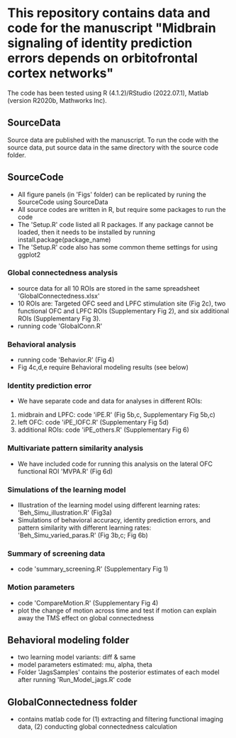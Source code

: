 # This repository contains data and code for the manuscript "Midbrain signaling of identity prediction errors depends on orbitofrontal cortex networks"

The code has been tested using R (4.1.2)/RStudio (2022.07.1), Matlab (version R2020b, Mathworks Inc).

## SourceData 
Source data are published with the manuscript. To run the code with the source data, put source data in the same directory with the source code folder.

## SourceCode
- All figure panels (in 'Figs' folder) can be replicated by runing the SourceCode using SourceData
- All source codes are written in R, but require some packages to run the code
- The 'Setup.R' code listed all R packages. If any package cannot be loaded, then it needs to be installed by running install.package(package_name)
- The 'Setup.R' code also has some common theme settings for using ggplot2

### Global connectedness analysis
- source data for all 10 ROIs are stored in the same spreadsheet 'GlobalConnectedness.xlsx'
- 10 ROIs are: Targeted OFC seed and LPFC stimulation site (Fig 2c), two functional OFC and LPFC ROIs (Supplementary Fig 2), and six additional ROIs (Supplementary Fig 3).
- running code 'GlobalConn.R'

### Behavioral analysis
- running code 'Behavior.R' (Fig 4)
- Fig 4c,d,e require Behavioral modeling results (see below)

### Identity prediction error
- We have separate code and data for analyses in different ROIs:
1. midbrain and LPFC: code 'iPE.R' (Fig 5b,c, Supplementary Fig 5b,c)
2. left OFC: code 'iPE_lOFC.R' (Supplementary Fig 5d)
3. additional ROIs: code 'iPE_others.R' (Supplementary Fig 6)

### Multivariate pattern similarity analysis
- We have included code for running this analysis on the lateral OFC functional ROI 'MVPA.R' (Fig 6d)

### Simulations of the learning model
- Illustration of the learning model using different learning rates: 'Beh_Simu_illustration.R' (Fig3a)
- Simulations of behavioral accuracy, identity prediction errors, and pattern similarity with different learning rates: 'Beh_Simu_varied_paras.R' (Fig 3b,c; Fig 6b)

### Summary of screening data
- code 'summary_screening.R' (Supplementary Fig 1)

### Motion parameters
- code 'CompareMotion.R' (Supplementary Fig 4)
- plot the change of motion across time and test if motion can explain away the TMS effect on global connectedness

## Behavioral modeling folder
- two learning model variants: diff & same
- model parameters estimated: mu, alpha, theta
- Folder 'JagsSamples' contains the posterior estimates of each model after running 'Run_Model_jags.R' code

## GlobalConnectedness folder
- contains matlab code for (1) extracting and filtering functional imaging data, (2) conducting global connectedness calculation




